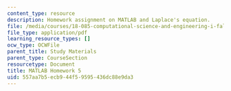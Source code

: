 ```yaml
---
content_type: resource
description: Homework assignment on MATLAB and Laplace's equation.
file: /media/courses/18-085-computational-science-and-engineering-i-fall-2008/557aa7b5ecb944f59595436dc88e9da3_matlab5.pdf
file_type: application/pdf
learning_resource_types: []
ocw_type: OCWFile
parent_title: Study Materials
parent_type: CourseSection
resourcetype: Document
title: MATLAB Homework 5
uid: 557aa7b5-ecb9-44f5-9595-436dc88e9da3
---
```


